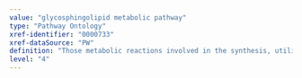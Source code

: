 ```yaml
---
value: "glycosphingolipid metabolic pathway"
type: "Pathway Ontology"
xref-identifier: "0000733"
xref-dataSource: "PW"
definition: "Those metabolic reactions involved in the synthesis, utilization and/or degradation of glycosphingolipids - glycolipids with sugar(s) attached to the ceramide core. Based on the sequences of the core carbohydrate residues, they are classified into a number of series such as lacto- and neolacto-, globo-, ganglio- or muco-series."
level: "4"
---
```

